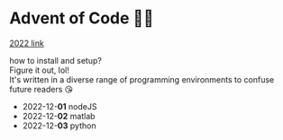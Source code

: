 # Advent of Code 🎄🎁

[2022 link](https://adventofcode.com/2022)

how to install and setup?  
Figure it out, lol!  
It's written in a diverse range of programming environments to confuse future readers 😘
- 2022-12-**01** nodeJS
- 2022-12-**02** matlab
- 2022-12-**03** python
